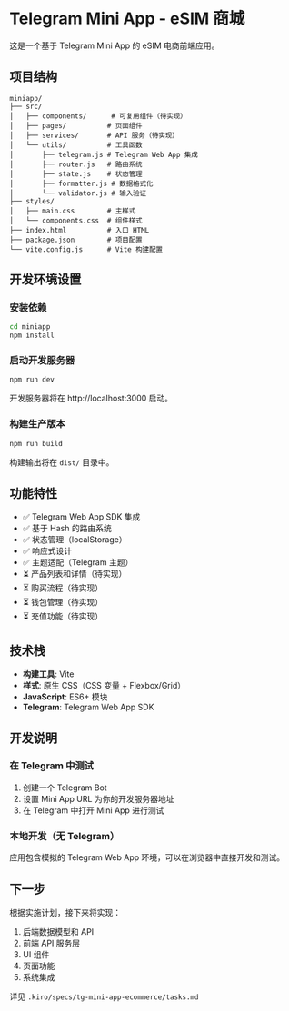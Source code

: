 # Telegram Mini App - eSIM 商城

这是一个基于 Telegram Mini App 的 eSIM 电商前端应用。

## 项目结构

```
miniapp/
├── src/
│   ├── components/      # 可复用组件（待实现）
│   ├── pages/          # 页面组件
│   ├── services/       # API 服务（待实现）
│   └── utils/          # 工具函数
│       ├── telegram.js # Telegram Web App 集成
│       ├── router.js   # 路由系统
│       ├── state.js    # 状态管理
│       ├── formatter.js # 数据格式化
│       └── validator.js # 输入验证
├── styles/
│   ├── main.css        # 主样式
│   └── components.css  # 组件样式
├── index.html          # 入口 HTML
├── package.json        # 项目配置
└── vite.config.js      # Vite 构建配置
```

## 开发环境设置

### 安装依赖

```bash
cd miniapp
npm install
```

### 启动开发服务器

```bash
npm run dev
```

开发服务器将在 http://localhost:3000 启动。

### 构建生产版本

```bash
npm run build
```

构建输出将在 `dist/` 目录中。

## 功能特性

- ✅ Telegram Web App SDK 集成
- ✅ 基于 Hash 的路由系统
- ✅ 状态管理（localStorage）
- ✅ 响应式设计
- ✅ 主题适配（Telegram 主题）
- ⏳ 产品列表和详情（待实现）
- ⏳ 购买流程（待实现）
- ⏳ 钱包管理（待实现）
- ⏳ 充值功能（待实现）

## 技术栈

- **构建工具**: Vite
- **样式**: 原生 CSS（CSS 变量 + Flexbox/Grid）
- **JavaScript**: ES6+ 模块
- **Telegram**: Telegram Web App SDK

## 开发说明

### 在 Telegram 中测试

1. 创建一个 Telegram Bot
2. 设置 Mini App URL 为你的开发服务器地址
3. 在 Telegram 中打开 Mini App 进行测试

### 本地开发（无 Telegram）

应用包含模拟的 Telegram Web App 环境，可以在浏览器中直接开发和测试。

## 下一步

根据实施计划，接下来将实现：

1. 后端数据模型和 API
2. 前端 API 服务层
3. UI 组件
4. 页面功能
5. 系统集成

详见 `.kiro/specs/tg-mini-app-ecommerce/tasks.md`
